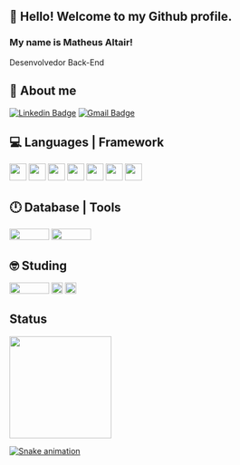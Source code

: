 ## 👋 Hello! Welcome to my Github profile.

### My name is Matheus Altair!

Desenvolvedor Back-End

## 👦 About me 
[![Linkedin Badge](https://img.shields.io/badge/LinkedIn-0077B5?style=for-the-badge&logo=linkedin&logoColor=white&link=https://www.linkedin.com/in/matheusaltair/)](https://www.linkedin.com/in/matheusaltair/)
[![Gmail Badge](https://img.shields.io/badge/Gmail-D14836?style=for-the-badge&logo=gmail&logoColor=white&link=mailto:matheusaltair13@gmail.com)](mailto:matheusaltair13@gmail.com)

## :computer: Languages | Framework 

<code><img src="https://cdn.jsdelivr.net/gh/devicons/devicon/icons/php/php-plain.svg" width="30" height="30"/></code>
<code><img src="https://cdn.jsdelivr.net/gh/devicons/devicon/icons/laravel/laravel-plain-wordmark.svg" width="30" height="30"/></code>
<code><img src="https://cdn.jsdelivr.net/gh/devicons/devicon/icons/html5/html5-plain-wordmark.svg" width="30" height="30"/></code>
<code><img src="https://cdn.jsdelivr.net/gh/devicons/devicon/icons/css3/css3-plain-wordmark.svg" width="30" height="30"/></code>
<code><img src="https://cdn.jsdelivr.net/gh/devicons/devicon/icons/bootstrap/bootstrap-plain-wordmark.svg" width="30" height="30"/></code>
<code><img src="https://cdn.jsdelivr.net/gh/devicons/devicon/icons/javascript/javascript-plain.svg" width="30" height="30"/></code>
<code><img src="https://cdn.jsdelivr.net/gh/devicons/devicon/icons/git/git-original.svg" width="30" height="30"/></code>

## :clock12: Database | Tools

<code><img src="https://img.shields.io/badge/MySQL-00000F?style=for-the-badge&logo=mysql&logoColor=white"  width="70" height="20"/></code>
<code><img src="https://img.shields.io/badge/Postman-FF6C37?style=for-the-badge&logo=Postman&logoColor=white" width="70" height="20"/></code>

## :nerd_face: Studing

<code><img src="https://img.shields.io/badge/Symfony-000000?style=for-the-badge&logo=symfony&logoColor=white" width="70" height="20"/></code>
<code><img height="20" src="https://img.shields.io/badge/json-5E5C5C?style=for-the-badge&logo=json&logoColor=white"></code>
<code><img height="20" src="https://img.shields.io/badge/jQuery-0769AD?style=for-the-badge&logo=jquery&logoColor=white"></code>

## Status

<div>
<a href="https://github.com/matheusaltair">
<img height="180em" src="https://github-readme-stats.vercel.app/api/top-langs/?username=matheusaltair&layout=compact&langs_count=7&theme=dracula"/>

![Snake animation](https://github.com/seu-usuário-aqui/seu-usuário-aqui/blob/output/github-contribution-grid-snake.svg)
